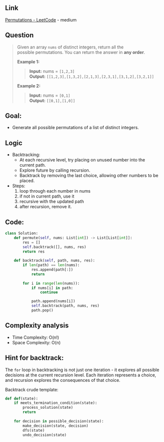 ## Link
[Permutations - LeetCode](https://leetcode.com/problems/permutations/description/) - medium
## Question
>Given an array `nums` of distinct integers, return all the possible permutations. You can return the answer in **any order**.
>
>**Example 1:**
>>**Input:** nums = `[1,2,3]`<br>
>>**Output:** `[[1,2,3],[1,3,2],[2,1,3],[2,3,1],[3,1,2],[3,2,1]]`
>
>**Example 2:**
>>**Input:** nums = `[0,1]`<br>
>>**Output:** `[[0,1],[1,0]]`

## Goal:
- Generate all possible permutations of a list of distinct integers.
## Logic
- Backtracking: 
	- At each recursive level, try placing on unused number into the current path.
	- Explore future by calling recursion.
	- Backtrack by removing the last choice, allowing other numbers to be placed.
- Steps:
	1. loop through each number in nums
	2. if not in current path, use it
	3. recursive with the updated path
	4. after recursion, remove it.

## Code:
```python
class Solution:
    def permute(self, nums: List[int]) -> List[List[int]]:
        res = []
        self.backtrack([], nums, res)
        return res
    
    def backtrack(self, path, nums, res):
        if len(path) == len(nums):
            res.append(path[:])
            return 
        
        for i in range(len(nums)):
            if nums[i] in path:
                continue

            path.append(nums[i])
            self.backtrack(path, nums, res)
            path.pop()
```

## Complexity analysis
- Time Complexity: O(n!)
- Space Complexity: O(n)

## Hint for backtrack:
The `for` loop in backtracking is not just one iteration - it explores all possible decisions at the current recursion level. Each iteration represents a choice, and recursion explores the consequences of that choice.

Backtrack crude template:
```python
def def(state):
	if meets_termination_condition(state):
		process_solution(state)
		return
	
	for decision in possible_decision(state):
		make_decision(state, decision)	
		dfs(state)
		undo_decision(state)
```
